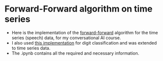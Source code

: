 # Forward-Forward algorithm on time series
* Here is the implementation of the [forward-forward](https://arxiv.org/abs/2212.13345) algorithm for the time series (speech) data, for my conversational AI course.
* I also used [this implementation](https://github.com/mpezeshki/pytorch_forward_forward) for digit classification and was extended to time series data. 
* The .ipynb contains all the required and necessary information.  
